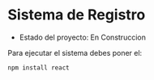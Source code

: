 <h1>Sistema de Registro</h1>

- Estado del proyecto: En Construccion

Para ejecutar el sistema debes poner el:

```npm install react```
